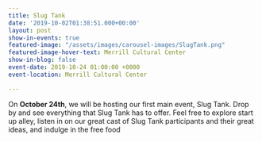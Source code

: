 ```yaml
---
title: Slug Tank
date: '2019-10-02T01:38:51.000+00:00'
layout: post
show-in-events: true
featured-image: "/assets/images/carousel-images/SlugTank.png"
featured-image-hover-text: Merrill Cultural Center
show-in-blog: false
event-date: 2019-10-24 01:00:00 +0000
event-location: Merrill Cultural Center

---
```

On **October 24th**, we will be hosting our first main event, Slug Tank. Drop by and see everything that Slug Tank has to offer. Feel free to explore start up alley, listen in on our great cast of Slug Tank participants and their great ideas, and indulge in the free food